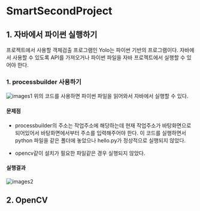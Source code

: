 # SmartSecondProject
## 1. 자바에서 파이썬 실행하기
프로젝트에서 사용할 객체검출 프로그램인 Yolo는 파이썬 기반의 프로그램이다.
자바에서 사용할 수 있도록 API를 가져오거나 파이썬 파일을 자바 프로젝트에서 실행할 수 있어야 한다.

### 1. processbuilder 사용하기
![images1](https://user-images.githubusercontent.com/123911778/280884490-0696c251-ad1c-407d-893b-a65a72bda32a.PNG)
위의 코드를 사용하면 파이썬 파일을 읽어와서 자바에서 실행할 수 있다.

#### 문제점
- processbuilder의 주소는 작업주소에 해당하는데 현재 작업주소가 바탕화면으로 되어있어서
  바탕화면에서부터 주소를 입력해주어야 한다. 이 코드를 실행하면서 python 파일을 같은 폴더에 놓았으나
  hello.py가 정상적으로 실행되지 않았다.

- opencv같이 설치가 필요한 파일같은 경우 실행되지 않았다.

#### 실행결과
![images2](https://user-images.githubusercontent.com/123911778/280884484-f4631e32-dc0e-488f-9469-2951ad92fa22.PNG)


## 2. OpenCV
